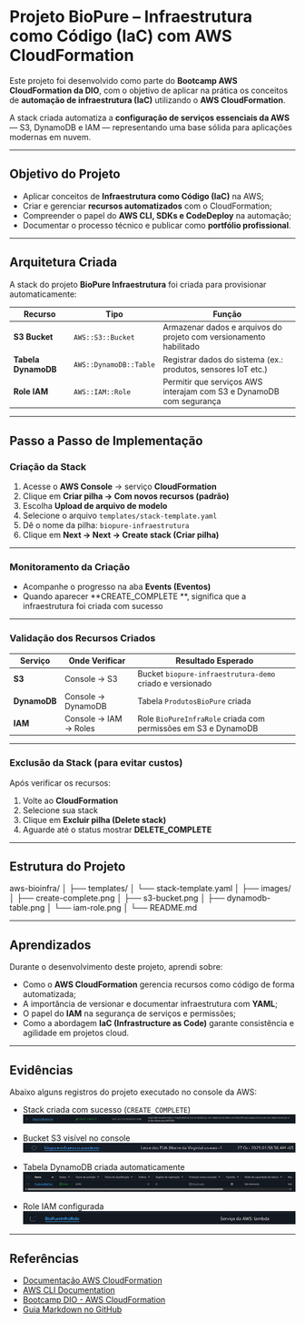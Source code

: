 # Projeto BioPure – Infraestrutura como Código (IaC) com AWS CloudFormation

Este projeto foi desenvolvido como parte do **Bootcamp AWS CloudFormation da DIO**, com o objetivo de aplicar na prática os conceitos de **automação de infraestrutura (IaC)** utilizando o **AWS CloudFormation**.  

A stack criada automatiza a **configuração de serviços essenciais da AWS** — S3, DynamoDB e IAM — representando uma base sólida para aplicações modernas em nuvem.

---

## Objetivo do Projeto

- Aplicar conceitos de **Infraestrutura como Código (IaC)** na AWS;  
- Criar e gerenciar **recursos automatizados** com o CloudFormation;  
- Compreender o papel do **AWS CLI, SDKs e CodeDeploy** na automação;  
- Documentar o processo técnico e publicar como **portfólio profissional**.

---

## Arquitetura Criada

A stack do projeto **BioPure Infraestrutura** foi criada para provisionar automaticamente:

| Recurso | Tipo | Função |
|----------|------|--------|
|  **S3 Bucket** | `AWS::S3::Bucket` | Armazenar dados e arquivos do projeto com versionamento habilitado |
|  **Tabela DynamoDB** | `AWS::DynamoDB::Table` | Registrar dados do sistema (ex.: produtos, sensores IoT etc.) |
|  **Role IAM** | `AWS::IAM::Role` | Permitir que serviços AWS interajam com S3 e DynamoDB com segurança |

---

## Passo a Passo de Implementação

### Criação da Stack
1. Acesse o **AWS Console** → serviço **CloudFormation**  
2. Clique em **Criar pilha → Com novos recursos (padrão)**  
3. Escolha **Upload de arquivo de modelo**  
4. Selecione o arquivo `templates/stack-template.yaml`  
5. Dê o nome da pilha: `biopure-infraestrutura`  
6. Clique em **Next → Next → Create stack (Criar pilha)**  

---

### Monitoramento da Criação
- Acompanhe o progresso na aba **Events (Eventos)**  
- Quando aparecer **CREATE_COMPLETE **, significa que a infraestrutura foi criada com sucesso  

---

### Validação dos Recursos Criados
| Serviço | Onde Verificar | Resultado Esperado |
|----------|----------------|--------------------|
| **S3** | Console → S3 | Bucket `biopure-infraestrutura-demo` criado e versionado |
| **DynamoDB** | Console → DynamoDB | Tabela `ProdutosBioPure` criada |
| **IAM** | Console → IAM → Roles | Role `BioPureInfraRole` criada com permissões em S3 e DynamoDB |

---

### Exclusão da Stack (para evitar custos)
Após verificar os recursos:
1. Volte ao **CloudFormation**
2. Selecione sua stack  
3. Clique em **Excluir pilha (Delete stack)**  
4. Aguarde até o status mostrar **DELETE_COMPLETE**

---

## Estrutura do Projeto

aws-bioinfra/
│
├── templates/
│ └── stack-template.yaml
│
├── images/
│ ├── create-complete.png
│ ├── s3-bucket.png
│ ├── dynamodb-table.png
│ └── iam-role.png
│
└── README.md



---

## Aprendizados

Durante o desenvolvimento deste projeto, aprendi sobre:

- Como o **AWS CloudFormation** gerencia recursos como código de forma automatizada;  
- A importância de versionar e documentar infraestrutura com **YAML**;  
- O papel do **IAM** na segurança de serviços e permissões;  
- Como a abordagem **IaC (Infrastructure as Code)** garante consistência e agilidade em projetos cloud.

---

## Evidências

Abaixo alguns registros do projeto executado no console da AWS:

- Stack criada com sucesso (`CREATE_COMPLETE`) 
![Stack criada](images/create-complete.png)

- Bucket S3 visível no console
![Bucket S3](images/s3-bucket.png)

- Tabela DynamoDB criada automaticamente
![Tabela DynamoBD](images/dynamodb-table.png)

- Role IAM configurada
![Role IAM](images/iam-role.png)

---

## Referências

- [Documentação AWS CloudFormation](https://docs.aws.amazon.com/pt_br/AWSCloudFormation/latest/UserGuide/Welcome.html)  
- [AWS CLI Documentation](https://docs.aws.amazon.com/cli/latest/userguide/cli-configure-files.html)  
- [Bootcamp DIO - AWS CloudFormation](https://www.dio.me/bootcamp)  
- [Guia Markdown no GitHub](https://guides.github.com/features/mastering-markdown/)
